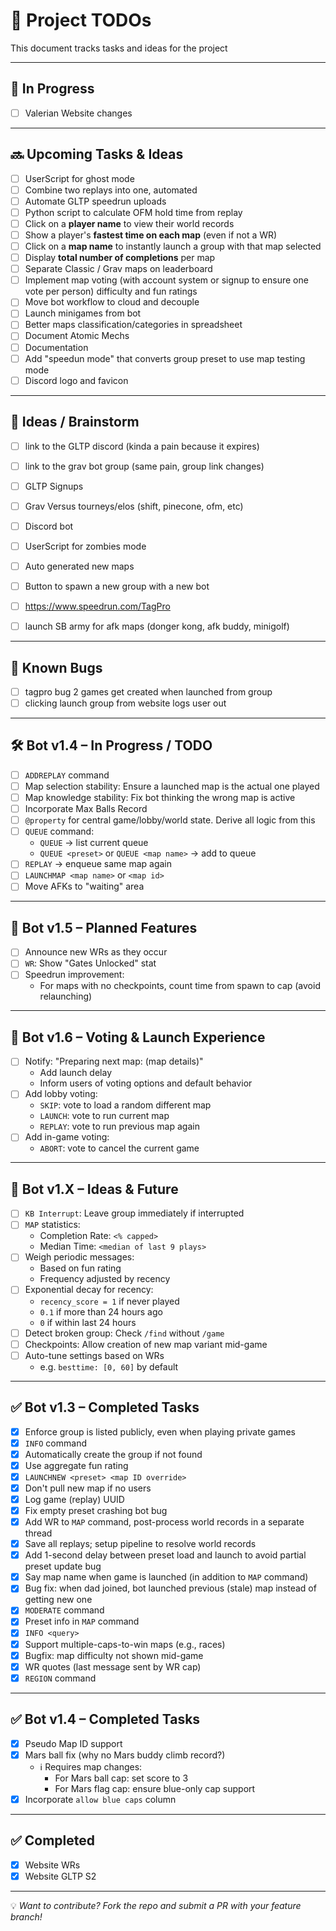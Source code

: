 # 📝 Project TODOs

This document tracks tasks and ideas for the project

---


## 🚧 In Progress

- [ ] Valerian Website changes

---

## 🔜 Upcoming Tasks & Ideas

- [ ] UserScript for ghost mode
- [ ] Combine two replays into one, automated
- [ ] Automate GLTP speedrun uploads
- [ ] Python script to calculate OFM hold time from replay
- [ ] Click on a **player name** to view their world records
- [ ] Show a player's **fastest time on each map** (even if not a WR)
- [ ] Click on a **map name** to instantly launch a group with that map selected
- [ ] Display **total number of completions** per map
- [ ] Separate Classic / Grav maps on leaderboard
- [ ] Implement map voting (with account system or signup to ensure one vote per person) difficulty and fun ratings
- [ ] Move bot workflow to cloud and decouple
- [ ] Launch minigames from bot
- [ ] Better maps classification/categories in spreadsheet
- [ ] Document Atomic Mechs
- [ ] Documentation
- [ ] Add "speedun mode" that converts group preset to use map testing mode
- [ ] Discord logo and favicon

---

## 🧠 Ideas / Brainstorm

- [ ] link to the GLTP discord (kinda a pain because it expires)
- [ ] link to the grav bot group (same pain, group link changes)
- [ ] GLTP Signups
- [ ] Grav Versus tourneys/elos (shift, pinecone, ofm, etc)
- [ ] Discord bot
- [ ] UserScript for zombies mode
- [ ] Auto generated new maps
- [ ] Button to spawn a new group with a new bot
- [ ] https://www.speedrun.com/TagPro
- [ ] launch SB army for afk maps (donger kong, afk buddy, minigolf)


---

## 🐛 Known Bugs

- [ ] tagpro bug 2 games get created when launched from group
- [ ] clicking launch group from website logs user out

---

## 🛠️ Bot v1.4 – In Progress / TODO

- [ ] `ADDREPLAY` command
- [ ] Map selection stability: Ensure a launched map is the actual one played
- [ ] Map knowledge stability: Fix bot thinking the wrong map is active
- [ ] Incorporate Max Balls Record
- [ ] `@property` for central game/lobby/world state. Derive all logic from this
- [ ] `QUEUE` command:
  - `QUEUE` → list current queue
  - `QUEUE <preset>` or `QUEUE <map name>` → add to queue
- [ ] `REPLAY` → enqueue same map again
- [ ] `LAUNCHMAP <map name>` or `<map id>`
- [ ] Move AFKs to "waiting" area

---

## 🧪 Bot v1.5 – Planned Features

- [ ] Announce new WRs as they occur
- [ ] `WR`: Show "Gates Unlocked" stat
- [ ] Speedrun improvement:
  - For maps with no checkpoints, count time from spawn to cap (avoid relaunching)

---

## 🧭 Bot v1.6 – Voting & Launch Experience

- [ ] Notify: "Preparing next map: (map details)"
  - Add launch delay
  - Inform users of voting options and default behavior
- [ ] Add lobby voting:
  - `SKIP`: vote to load a random different map
  - `LAUNCH`: vote to run current map
  - `REPLAY`: vote to run previous map again
- [ ] Add in-game voting:
  - `ABORT`: vote to cancel the current game

---

## 🔮 Bot v1.X – Ideas & Future

  - [ ] `KB Interrupt`: Leave group immediately if interrupted
  - [ ] `MAP` statistics:
    - Completion Rate: `<% capped>`
    - Median Time: `<median of last 9 plays>`
  - [ ] Weigh periodic messages:
    - Based on fun rating
    - Frequency adjusted by recency
  - [ ] Exponential decay for recency:
    - `recency_score = 1` if never played
    - `0.1` if more than 24 hours ago
    - `0` if within last 24 hours
  - [ ] Detect broken group: Check `/find` without `/game`
  - [ ] Checkpoints: Allow creation of new map variant mid-game
  - [ ] Auto-tune settings based on WRs
    - e.g. `besttime: [0, 60]` by default

---

## ✅ Bot v1.3 – Completed Tasks

- [x] Enforce group is listed publicly, even when playing private games
- [x] `INFO` command
- [x] Automatically create the group if not found
- [x] Use aggregate fun rating
- [x] `LAUNCHNEW <preset> <map ID override>`
- [x] Don't pull new map if no users
- [x] Log game (replay) UUID
- [x] Fix empty preset crashing bot bug
- [x] Add WR to `MAP` command, post-process world records in a separate thread
- [x] Save all replays; setup pipeline to resolve world records
- [x] Add 1-second delay between preset load and launch to avoid partial preset update bug
- [x] Say map name when game is launched (in addition to `MAP` command)
- [x] Bug fix: when dad joined, bot launched previous (stale) map instead of getting new one
- [x] `MODERATE` command
- [x] Preset info in `MAP` command
- [x] `INFO <query>`
- [x] Support multiple-caps-to-win maps (e.g., races)
- [x] Bugfix: map difficulty not shown mid-game
- [x] WR quotes (last message sent by WR cap)
- [x] `REGION` command

---

## ✅ Bot v1.4 – Completed Tasks

- [x] Pseudo Map ID support
- [x] Mars ball fix (why no Mars buddy climb record?)
  - ℹ️ Requires map changes:
    - For Mars ball cap: set score to 3
    - For Mars flag cap: ensure blue-only cap support
- [x] Incorporate `allow blue caps` column

---

## ✅ Completed

- [x] Website WRs
- [x] Website GLTP S2

---

💡 *Want to contribute? Fork the repo and submit a PR with your feature branch!*  
